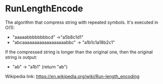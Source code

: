# RunLengthEncode

The algorithm that compress string with repeated symbols. It's executed in O(1):
- "aaaaabbbbbbbbcd" ->"a5b8c1d1"
- "abcaaaaaaaaaaaaaaaaaabbc" -> "a1b1c1a18b2c1"

If the compressed string is longer than the original one, then the original string is output:
- "ab" -> "a1b1" (return "ab")

Wikipedia link: https://en.wikipedia.org/wiki/Run-length_encoding
